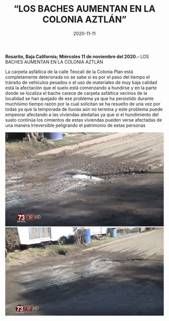 ﻿---
layout: blog
title:  “LOS BACHES AUMENTAN EN LA COLONIA AZTLÁN”
date:   2020-11-11  
categories: rosarito
permalink: /:categories/:title:output_ext
image: /img/cnr/baches.jpg
autor: 
---


**Rosarito, Baja California;  Miércoles 11 de noviembre del 2020.-** LOS BACHES AUMENTAN EN LA COLONIA AZTLÁN 


La carpeta asfáltica de la calle Teocali de la Colonia Plan está completamente deteriorada no se sabe si es por el paso del tiempo el tránsito de vehículos pesados o el uso de materiales de muy baja calidad está la afectación que el suelo está comenzando a hundirse y en la parte donde se localiza el bache carece de carpeta asfáltica vecinos de la localidad se han quejado de ese problema ya que ha persistido durante muchísimo tiempo razón por la cual solicitan se ha resuelto de una vez por todas ya que la temporada de lluvias aún no termina y este problema puede empeorar afectando a las viviendas aledañas ya que si el hundimiento del suelo continúa los cimientos de estas viviendas pueden verse afectadas de una manera Irreversible peligrando el patrimonio de estas personas

<div id="carouselExampleSlidesOnly" class="carousel slide" data-ride="carousel">
  <div class="carousel-inner">
    <div class="carousel-item active">
       <img class="d-block w-100" src="/img/cnr/baches.jpg" loading="lazy"  alt="Baches">
    </div>
        <div class="carousel-item active">
       <img class="d-block w-100" src="/img/cnr/baches-2.jpg" loading="lazy"  alt="Baches">
    </div>
  </div>
</div>
